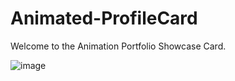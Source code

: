 # Animated-ProfileCard

Welcome to the Animation Portfolio Showcase Card.

![image](https://github.com/UjjwalSaini07/Animated-Portfolio/assets/73696489/e7108e9a-1f4c-4c0e-89f5-e65ca72491ed)
